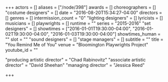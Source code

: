 +++
actors = []
aliases = ["/node/398"]
awards = []
choreographers = []
"costume designers" = []
date = "2016-08-20T15:34:27-04:00"
directors = []
genres = []
intermission_count = "0"
"lighting designers" = []
lyricists = []
musicians = []
playwrights = []
runtime = ""
series = "2015-2016"
"set designers" = []
showtimes = ["2016-01-01T19:30:00-04:00", "2016-01-02T19:30:00-04:00", "2016-01-03T19:30:00-04:00"]
showtimes_human = ""
slot = ""
"sound designers" = []
"stage managers" = []
subtitle = ""
title = "You Remind Me of You"
venue = "Bloomington Playwrights Project"
youtube_id = ""

"producing artistic director" = "Chad Rabinovitz"
"associate artistic director" = "David Sheehan"
"managing director" = "Jessica Reed"

+++

